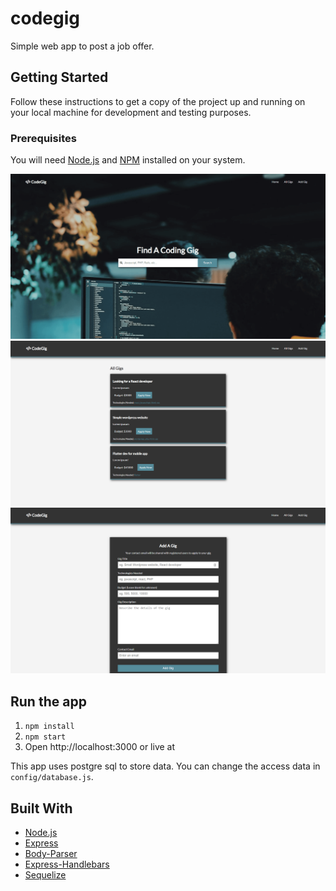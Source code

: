 # codegig

Simple web app to post a job offer.

## Getting Started

Follow these instructions to get a copy of the project up and running on your local machine for development and testing purposes.

### Prerequisites

<p>You will need <a href="https://nodejs.org/en/">Node.js</a> and <a href="https://www.npmjs.com/">NPM</a>  installed on your system.</p>

![Main](docs/sc.png)
![Gigs](docs/sc2.png)
![Add gig](docs/sc3.png)

## Run the app

1. `npm install`
2. `npm start`
3.  Open http://localhost:3000 or live at 

This app uses postgre sql to store data. You can change the access data in `config/database.js`.

## Built With
<ul>
<li><a href="https://nodejs.org/en/">Node.js</a></li>
<li><a href="https://www.npmjs.com/package/express" rel="nofollow">Express</a></li>
<li><a href="https://www.npmjs.com/package/body-parser" rel="nofollow">Body-Parser</a></li>
    <li><a href="https://www.npmjs.com/package/express-handlebars" rel="nofollow">Express-Handlebars</a></li>
<li><a href="http://docs.sequelizejs.com/" rel="nofollow">Sequelize</a></li>
</ul>